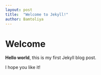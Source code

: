 ```yaml
---
layout: post
title:  "Welcome to Jekyll!"
author: Bamtoliya
---
```


# Welcome

**Hello world**, this is my first Jekyll blog post.

I hope you like it!